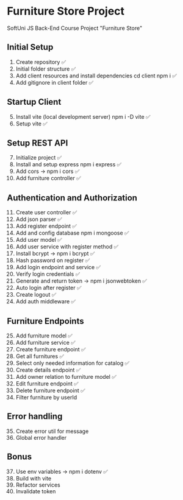 # Furniture Store Project
SoftUni JS Back-End Course Project "Furniture Store"

## Initial Setup

1. Create repository ✅
2. Initial folder structure ✅
3. Add client resources and install dependencies cd client npm i ✅
4. Add gitignore in client folder ✅

## Startup Client

5. Install vite (local development server) npm i -D vite ✅
6. Setup vite ✅

## Setup REST API

7. Initialize project ✅
8. Install and setup express npm i express ✅
9. Add cors -> npm i cors ✅
10. Add furniture controller ✅

## Authentication and Authorization

11. Create user controller ✅
12. Add json parser ✅
13. Add register endpoint ✅
14. Add and config database npm i mongoose ✅
15. Add user model ✅
16. Add user service with register method ✅
17. Install bcrypt -> npm i bcrypt ✅
18. Hash password on register ✅
19. Add login endpoint and service ✅
20. Verify login credentials ✅
21. Generate and return token -> npm i jsonwebtoken ✅
22. Auto login after register ✅
23. Create logout ✅
24. Add auth middleware ✅

## Furniture Endpoints

25. Add furniture model ✅
26. Add furniture service ✅
27. Create furniture endpoint ✅
28. Get all furnitures ✅
29. Select only needed information for catalog ✅
30. Create details endpoint ✅
31. Add owner relation to furniture model ✅
32. Edit furniture endpoint ✅
33. Delete furniture endpoint ✅
34. Filter furniture by userId

## Error handling

35. Create error util for message
36. Global error handler

## Bonus

37. Use env variables -> npm i dotenv ✅
38. Build with vite
39. Refactor services
40. Invalidate token
